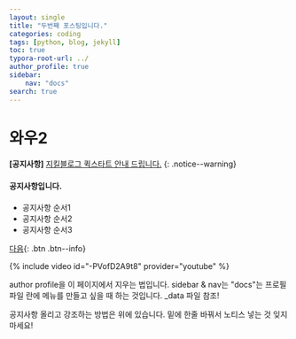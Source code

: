 ```yaml
---
layout: single
title: "두번째 포스팅입니다."
categories: coding
tags: [python, blog, jekyll]
toc: true
typora-root-url: ../
author_profile: true
sidebar:
    nav: "docs"
search: true
---
```


# 와우2


**[공지사항]** [지킬블로그 퀵스타트 안내 드립니다.](https://mmistakes.github.io/minimal-mistakes/docs/quick-start-guide/#setup-your-site)
{: .notice--warning}

<div class="notice--success">
<h4> 공지사항입니다. </h4>
<ul>
<li> 공지사항 순서1 </li>
<li> 공지사항 순서2 </li>
<li> 공지사항 순서3 </li>
</ul>
</div>


[다음](naver.com){: .btn .btn--info}


{% include video id="-PVofD2A9t8" provider="youtube" %}

author profile을 이 페이지에서 지우는 법입니다.
sidebar & nav는 "docs"는 프로필파일 란에 메뉴를 만들고 싶을 때 하는 것입니다. _data 파일 참조!

공지사항 올리고 강조하는 방법은 위에 있습니다. 밑에 한줄 바꿔서 노티스 넣는 것 잊지 마세요!





